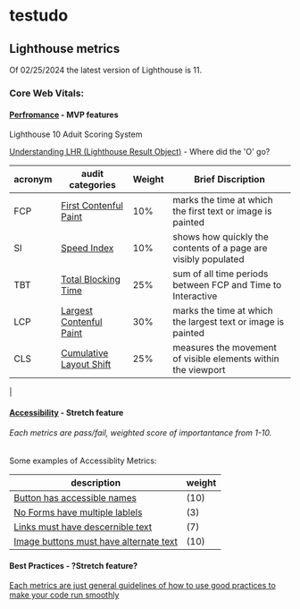 # testudo



 ## Lighthouse metrics
  Of 02/25/2024 the latest version of Lighthouse is 11.

### Core Web Vitals:

  #### [Perfromance](https://developer.chrome.com/docs/lighthouse/performance/performance-scoring) - MVP features
Lighthouse 10 Aduit Scoring System

[Understanding LHR (Lighthouse Result Object)](https://github.com/GoogleChrome/lighthouse/blob/main/docs/understanding-results.md) - Where did the 'O' go?

|acronym|audit categories| Weight | Brief Discription |
|----|----|---|----|
|   FCP | [First Contenful Paint](https://developer.chrome.com/docs/lighthouse/performance/first-contentful-paint) |10%|marks the time at which the first text or image is painted|
|   SI |[Speed Index](https://developer.chrome.com/docs/lighthouse/performance/speed-index) |10%|shows how quickly the contents of a page are visibly populated|
|   TBT | [Total Blocking Time](https://developer.chrome.com/docs/lighthouse/performance/lighthouse-total-blocking-time) |25%|sum of all time periods between FCP and Time to Interactive|
|   LCP | [Largest Contenful Paint](https://developer.chrome.com/docs/lighthouse/performance/lighthouse-largest-contentful-paint) |30%|marks the time at which the largest text or image is painted|
|   CLS | [Cumulative Layout Shift](https://web.dev/articles/cls) |25%| measures the movement of visible elements within the viewport|
|
  #### [Accessibility](https://developer.chrome.com/docs/lighthouse/accessibility/scoring) - Stretch feature
  ###### Each metrics are pass/fail, weighted score of importantance from 1-10.

  Some examples of Accessiblity Metrics:
  

  |description|weight|
  |---|---|
  |[Button has accessible names](https://dequeuniversity.com/rules/axe/4.7/button-name)|(10)|
  |[No Forms have multiple lablels](https://dequeuniversity.com/rules/axe/4.7/form-field-multiple-labels)|(3)|
  |[Links must have descernible text](https://dequeuniversity.com/rules/axe/4.7/link-name)|(7)|
  |[Image buttons must have alternate text](https://dequeuniversity.com/rules/axe/4.7/input-image-alt)|(10)|

  #### Best Practices - ?Stretch feature?


[Each metrics are just general guidelines of how to use good practices to make your code run smoothly](https://developer.chrome.com/docs/lighthouse/best-practices/doctype)

